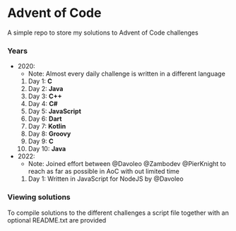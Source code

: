 # Advent of Code

A simple repo to store my solutions to Advent of Code challenges

### Years

- 2020: 
  - Note: Almost every daily challenge is written in a different language 
  1. Day 1: **C**
  2. Day 2: **Java**
  3. Day 3: **C++**
  4. Day 4: **C#**
  5. Day 5: **JavaScript**
  6. Day 6: **Dart**
  7. Day 7: **Kotlin**
  8. Day 8: **Groovy**
  9. Day 9: **C**
  10. Day 10: **Java**
- 2022: 
  - Note: Joined effort between @Davoleo @Zambodev @PierKnight to reach as far as possible in AoC with out limited time
  1. Day 1: Written in JavaScript for NodeJS by @Davoleo
    
### Viewing solutions

To compile solutions to the different challenges a script file together with an optional README.txt are provided

